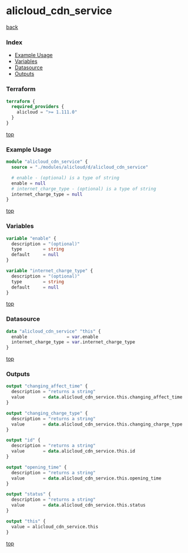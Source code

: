 # alicloud_cdn_service

[back](../alicloud.md)

### Index

- [Example Usage](#example-usage)
- [Variables](#variables)
- [Datasource](#datasource)
- [Outputs](#outputs)

### Terraform

```terraform
terraform {
  required_providers {
    alicloud = ">= 1.111.0"
  }
}
```

[top](#index)

### Example Usage

```terraform
module "alicloud_cdn_service" {
  source = "./modules/alicloud/d/alicloud_cdn_service"

  # enable - (optional) is a type of string
  enable = null
  # internet_charge_type - (optional) is a type of string
  internet_charge_type = null
}
```

[top](#index)

### Variables

```terraform
variable "enable" {
  description = "(optional)"
  type        = string
  default     = null
}

variable "internet_charge_type" {
  description = "(optional)"
  type        = string
  default     = null
}
```

[top](#index)

### Datasource

```terraform
data "alicloud_cdn_service" "this" {
  enable               = var.enable
  internet_charge_type = var.internet_charge_type
}
```

[top](#index)

### Outputs

```terraform
output "changing_affect_time" {
  description = "returns a string"
  value       = data.alicloud_cdn_service.this.changing_affect_time
}

output "changing_charge_type" {
  description = "returns a string"
  value       = data.alicloud_cdn_service.this.changing_charge_type
}

output "id" {
  description = "returns a string"
  value       = data.alicloud_cdn_service.this.id
}

output "opening_time" {
  description = "returns a string"
  value       = data.alicloud_cdn_service.this.opening_time
}

output "status" {
  description = "returns a string"
  value       = data.alicloud_cdn_service.this.status
}

output "this" {
  value = alicloud_cdn_service.this
}
```

[top](#index)
